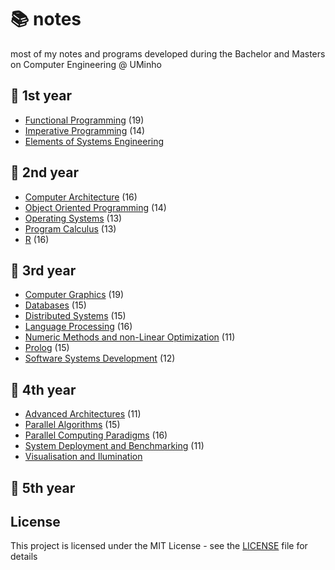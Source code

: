 # 📚 notes

most of my notes and programs developed during the Bachelor and Masters on Computer
Engineering @ UMinho

## 📙 1st year

* [Functional Programming](PF) (19)
* [Imperative Programming](PI) (14)
* [Elements of Systems Engineering](EES)

## 📗 2nd year

* [Computer Architecture](ArqC) (16)
* [Object Oriented Programming](POO) (14)
* [Operating Systems](SO) (13)
* [Program Calculus](CP) (13)
* [R](R) (16)

## 📕 3rd year

* [Computer Graphics](CG) (19)
* [Databases](BD) (15)
* [Distributed Systems](SD) (15)
* [Language Processing](PL) (16)
* [Numeric Methods and non-Linear Optimization](MNOL) (11)
* [Prolog](SRCR) (15)
* [Software Systems Development](DSS) (12)

## 📘 4th year

* [Advanced Architectures](AA) (11)
* [Parallel Algorithms](AP) (15)
* [Parallel Computing Paradigms](PCP) (16)
* [System Deployment and Benchmarking](SDB) (11)
* [Visualisation and Ilumination](VI)

## 📓 5th year

## License

This project is licensed under the MIT License - see the [LICENSE](LICENSE) file
for details
